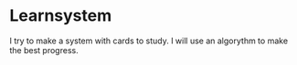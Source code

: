 # Learnsystem

I try to make a system with cards to study.
I will use an algorythm to make the best progress.
